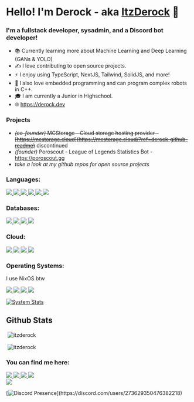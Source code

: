 # Hello! I'm Derock - aka [ItzDerock](https://youtube.com/itzderock) 👋

### I'm a fullstack developer, sysadmin, and a Discord bot developer!
- 📚 Currently learning more about Machine Learning and Deep Learning (GANs & YOLO)
- ✍️ I love contributing to open source projects.
- ⚡ I enjoy using TypeScript, NextJS, Tailwind, SolidJS, and more!
- 🤖 I also love embedded programming and can program complex robots in C++. 
- 🎓 I am currently a Junior in Highschool.
- 🌐 https://derock.dev

### Projects
- ~~_(co-founder)_ MCStorage - Cloud storage hosting provider - [https://mcstorage.cloud](https://mcstorage.cloud/?ref=derock-github-readme)~~ discontinued 
- _(founder)_ Poroscout - League of Legends Statistics Bot - https://poroscout.gg
- _take a look at my github repos for open source projects_

### Languages:
<a href="https://nodejs.org/" target="_blank"> <img src="https://img.shields.io/badge/Node.js-43853D?style=for-the-badge&logo=node.js&logoColor=white" /> </a>
<a href="https://www.typescriptlang.org/" target="_blank"> <img src="https://img.shields.io/badge/TypeScript-007ACC?style=for-the-badge&logo=typescript&logoColor=white" /> </a>
<a href="https://reactjs.org/" target="_blank"> <img src="https://img.shields.io/badge/React-20232A?style=for-the-badge&logo=react&logoColor=61DAFB" /> </a>
<a href="https://www.javascript.com/" target="_blank"> <img src="https://img.shields.io/badge/JavaScript-323330?style=for-the-badge&logo=javascript&logoColor=F7DF1E"/> </a>
<a href="https://www.python.org/" target="_blank"> <img src="https://img.shields.io/badge/Python-FFD43B?style=for-the-badge&logo=python&logoColor=darkgreen"/> </a>
<a href="https://www.java.com/" target="_blank"> <img src="https://img.shields.io/badge/Java-ED8B00?style=for-the-badge&logo=java&logoColor=white"/> </a>

### Databases:
<a href="https://www.mysql.com/" target="_blank"> <img src="https://img.shields.io/badge/MySQL-00000F?style=for-the-badge&logo=mysql&logoColor=white"/> </a>
<a href="https://www.mongodb.com/" target="_blank"> <img src="https://img.shields.io/badge/MongoDB-white?style=for-the-badge&logo=mongodb&logoColor=4EA94B"/> </a>
<a href="https://www.sqlite.org/index.html" target="_blank"> <img src="https://img.shields.io/badge/SQLite-07405E?style=for-the-badge&logo=sqlite&logoColor=white"/> </a>
<a href="https://www.postgresql.org/" target="_blank"> <img src="https://img.shields.io/badge/PostgreSQL-316192?style=for-the-badge&logo=postgresql&logoColor=white"/> </a>

### Cloud:
<a href="https://www.netlify.com/" target="_blank"> <img src="https://img.shields.io/badge/Netlify-00C7B7?style=for-the-badge&logo=netlify&logoColor=white" /> </a>
<a href="https://www.heroku.com/" target="_blank"> <img src="https://img.shields.io/badge/Heroku-430098?style=for-the-badge&logo=heroku&logoColor=white" /> </a>
<a href="https://aws.amazon.com/" target="_blank"> <img src="https://img.shields.io/badge/Amazon_AWS-232F3E?style=for-the-badge&logo=amazon-aws&logoColor=white" /> </a>
<a href="https://cloud.google.com/" target="_blank"> <img src="https://img.shields.io/badge/Google_Cloud-4285F4?style=for-the-badge&logo=google-cloud&logoColor=white" /> </a>

### Operating Systems:
I use NixOS btw

<a href="https://www.microsoft.com/en-us/windows" target="_blank"> <img src="https://img.shields.io/badge/Windows-0078D6?style=for-the-badge&logo=windows&logoColor=white" /> </a>
<a href="https://ubuntu.com/" target="_blank"> <img src="https://img.shields.io/badge/Ubuntu-E95420?style=for-the-badge&logo=ubuntu&logoColor=white" /> </a>
<a href="https://linuxmint.com/" target="_blank"> <img src="https://img.shields.io/badge/Linux_Mint-87CF3E?style=for-the-badge&logo=linux-mint&logoColor=white" /> </a>
<a href="https://www.alpinelinux.org/" target="_blank"> <img src="https://img.shields.io/badge/Alpine_Linux-0D597F?style=for-the-badge&logo=alpine-linux&logoColor=white" /> </a>

[![System Stats](https://valid.x86.fr/cache/banner/umbq0v-6.png)](https://valid.x86.fr/umbq0v)

## Github Stats
<p>&nbsp;<img align="center" src="https://github-readme-stats-git-masterrstaa-rickstaa.vercel.app/api?username=itzderock&show_icons=true&hide_border=true&bg_color=0d1117&text_color=ffffff&icon_color=ffffff&title_color=ffffff&locale=en" alt="itzderock" /></p
<p>&nbsp;<img align="center" src="https://github-readme-stats-git-masterrstaa-rickstaa.vercel.app/api/top-langs/?username=itzderock&show_icons=true&hide_border=true&bg_color=0d1117&text_color=ffffff&icon_color=ffffff&title_color=ffffff&locale=en" alt="itzderock" /></p>

### You can find me here:
<a href="https://discord.gg/NqqtkS7ekj" target="_blank"> <img src="https://img.shields.io/badge/Discord-7289DA?style=for-the-badge&logo=discord&logoColor=white" /> </a>
<a href="mailto:derock@derock.dev"> <img src="https://img.shields.io/badge/Gmail-D14836?style=for-the-badge&logo=gmail&logoColor=white" /> </a>
<a href="https://youtube.com/ItzDerock" target="_blank"> <img src="https://img.shields.io/badge/YouTube-FF0000?style=for-the-badge&logo=youtube&logoColor=white" /> </a>
<a href="https://twitch.tv/DerockGamer" target="_blank"> <img src="https://img.shields.io/badge/Twitch-9146FF?style=for-the-badge&logo=twitch&logoColor=white" /> </a>
<br/><a href="https://derock.dev" target="_blank"> <img src="https://img.shields.io/website-up-down-green-red/http/monip.org.svg" /> </a>

[![Discord Presence](https://lanyard.cnrad.dev/api/273629350476382218?bg=0d1117&idleMessage=Currently%20not%20doing%20anything!)](https://discord.com/users/273629350476382218)
